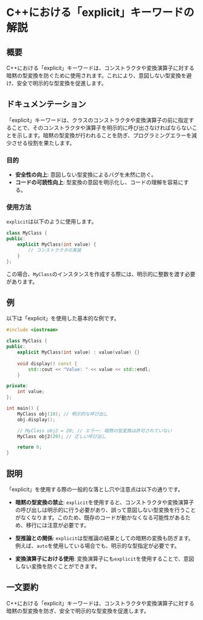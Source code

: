 <!--
Meta Description: # C++における「explicit」キーワードの解説 ## 概要 C++における「explicit」キーワードは、コンストラクタや変換演算子に対する暗黙の型変換を防ぐために使用されます。これにより、意図しない型変換を避け、安全で明示的な型変換を促進します。 ## ドキュメンテーション 「expli...
Meta Keywords: explicit, myclass, value, int, における
-->

# C++における「explicit」キーワードの解説

## 概要
C++における「explicit」キーワードは、コンストラクタや変換演算子に対する暗黙の型変換を防ぐために使用されます。これにより、意図しない型変換を避け、安全で明示的な型変換を促進します。

## ドキュメンテーション
「explicit」キーワードは、クラスのコンストラクタや変換演算子の前に指定することで、そのコンストラクタや演算子を明示的に呼び出さなければならないことを示します。暗黙の型変換が行われることを防ぎ、プログラミングエラーを減少させる役割を果たします。

### 目的
- **安全性の向上**: 意図しない型変換によるバグを未然に防ぐ。
- **コードの可読性向上**: 型変換の意図を明示化し、コードの理解を容易にする。

### 使用方法
`explicit`は以下のように使用します。

```cpp
class MyClass {
public:
    explicit MyClass(int value) {
        // コンストラクタの実装
    }
};
```

この場合、`MyClass`のインスタンスを作成する際には、明示的に整数を渡す必要があります。

## 例
以下は「explicit」を使用した基本的な例です。

```cpp
#include <iostream>

class MyClass {
public:
    explicit MyClass(int value) : value(value) {}
    
    void display() const {
        std::cout << "Value: " << value << std::endl;
    }

private:
    int value;
};

int main() {
    MyClass obj(10); // 明示的な呼び出し
    obj.display();

    // MyClass obj2 = 20; // エラー: 暗黙の型変換は許可されていない
    MyClass obj2(20); // 正しい呼び出し

    return 0;
}
```

## 説明
「explicit」を使用する際の一般的な落とし穴や注意点は以下の通りです。

- **暗黙の型変換の禁止**: `explicit`を使用すると、コンストラクタや変換演算子の呼び出しは明示的に行う必要があり、誤って意図しない型変換を行うことがなくなります。このため、既存のコードが動かなくなる可能性があるため、移行には注意が必要です。
  
- **型推論との関係**: `explicit`は型推論の結果としての暗黙の変換も防ぎます。例えば、`auto`を使用している場合でも、明示的な型指定が必要です。

- **変換演算子における使用**: 変換演算子にも`explicit`を使用することで、意図しない変換を防ぐことができます。

## 一文要約
C++における「explicit」キーワードは、コンストラクタや変換演算子に対する暗黙の型変換を防ぎ、安全で明示的な型変換を促進します。